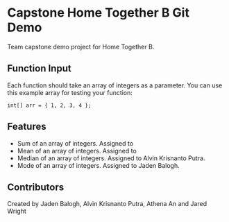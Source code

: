 # Capstone Home Together B Git Demo
Team capstone demo project for Home Together B.

## Function Input
Each function should take an array of integers as a parameter. You can use this example array for testing your function:

```int[] arr = { 1, 2, 3, 4 };```

## Features
 - Sum of an array of integers. Assigned to
 - Mean of an array of integers. Assigned to
 - Median of an array of integers. Assigned to Alvin Krisnanto Putra.
 - Mode of an array of integers. Assigned to Jaden Balogh.

## Contributors
Created by Jaden Balogh, Alvin Krisnanto Putra, Athena An and Jared Wright
